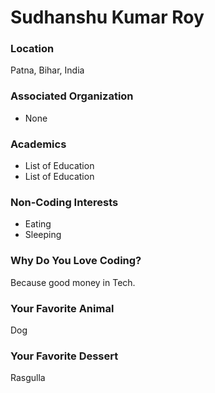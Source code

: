# Sudhanshu Kumar Roy

### Location
Patna, Bihar, India

### Associated Organization
- None

### Academics
- List of Education
- List of Education

### Non-Coding Interests
- Eating
- Sleeping

### Why Do You Love Coding?
Because good money in Tech.

### Your Favorite Animal
Dog

### Your Favorite Dessert
 Rasgulla